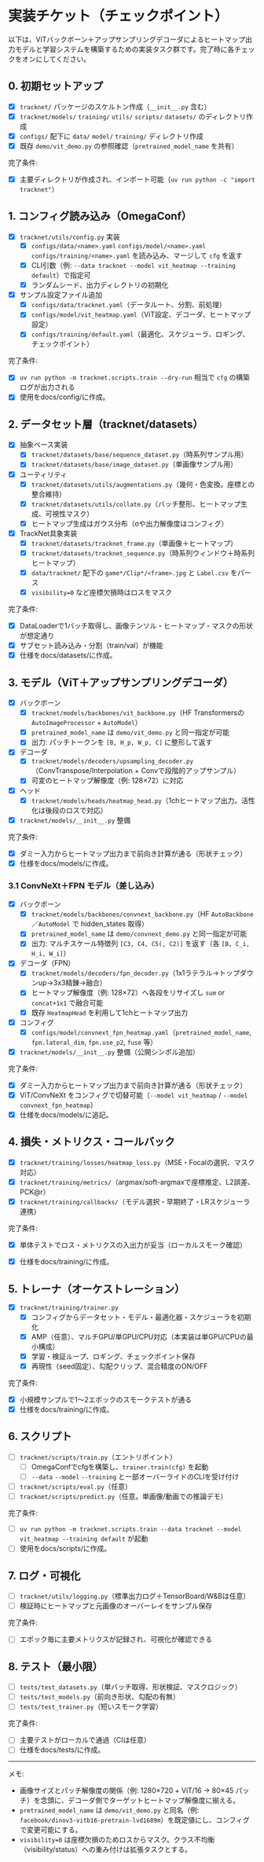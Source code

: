 # 実装チケット（チェックポイント）

以下は、ViTバックボーン＋アップサンプリングデコーダによるヒートマップ出力モデルと学習システムを構築するための実装タスク群です。完了時に各チェックをオンにしてください。

## 0. 初期セットアップ
- [x] `tracknet/` パッケージのスケルトン作成（`__init__.py` 含む）
- [x] `tracknet/models/` `training/` `utils/` `scripts/` `datasets/` のディレクトリ作成
- [x] `configs/` 配下に `data/` `model/` `training/` ディレクトリ作成
- [x] 既存 `demo/vit_demo.py` の参照確認（`pretrained_model_name` を共有）

完了条件:
- [x] 主要ディレクトリが作成され、インポート可能（`uv run python -c "import tracknet"`）

## 1. コンフィグ読み込み（OmegaConf）
- [x] `tracknet/utils/config.py` 実装
  - [x] `configs/data/<name>.yaml` `configs/model/<name>.yaml` `configs/training/<name>.yaml` を読み込み、マージして `cfg` を返す
  - [x] CLI引数（例: `--data tracknet --model vit_heatmap --training default`）で指定可
  - [x] ランダムシード、出力ディレクトリの初期化
- [x] サンプル設定ファイル追加
  - [x] `configs/data/tracknet.yaml`（データルート、分割、前処理）
  - [x] `configs/model/vit_heatmap.yaml`（ViT設定、デコーダ、ヒートマップ設定）
  - [x] `configs/training/default.yaml`（最適化、スケジューラ、ロギング、チェックポイント）

完了条件:
- [x] `uv run python -m tracknet.scripts.train --dry-run` 相当で `cfg` の構築ログが出力される
- [x] 使用をdocs/config/に作成。

## 2. データセット層（tracknet/datasets）
- [x] 抽象ベース実装
  - [x] `tracknet/datasets/base/sequence_dataset.py`（時系列サンプル用）
  - [x] `tracknet/datasets/base/image_dataset.py`（単画像サンプル用）
- [x] ユーティリティ
  - [x] `tracknet/datasets/utils/augmentations.py`（幾何・色変換。座標との整合維持）
  - [x] `tracknet/datasets/utils/collate.py`（バッチ整形、ヒートマップ生成、可視性マスク）
  - [x] ヒートマップ生成はガウス分布（σや出力解像度はコンフィグ）
- [x] TrackNet具象実装
  - [x] `tracknet/datasets/tracknet_frame.py`（単画像＋ヒートマップ）
  - [x] `tracknet/datasets/tracknet_sequence.py`（時系列ウィンドウ＋時系列ヒートマップ）
  - [x] `data/tracknet/` 配下の `game*/Clip*/<frame>.jpg` と `Label.csv` をパース
  - [x] `visibility=0` など座標欠損時はロスをマスク

完了条件:
- [x] DataLoaderで1バッチ取得し、画像テンソル・ヒートマップ・マスクの形状が想定通り
- [x] サブセット読み込み・分割（train/val）が機能
- [x] 仕様をdocs/datasets/に作成。

## 3. モデル（ViT＋アップサンプリングデコーダ）
- [x] バックボーン
  - [x] `tracknet/models/backbones/vit_backbone.py`（HF Transformersの `AutoImageProcessor` + `AutoModel`）
  - [x] `pretrained_model_name` は `demo/vit_demo.py` と同一指定が可能
  - [x] 出力: パッチトークンを `[B, H_p, W_p, C]` に整形して返す
- [x] デコーダ
  - [x] `tracknet/models/decoders/upsampling_decoder.py`（ConvTranspose/Interpolation + Convで段階的アップサンプル）
  - [x] 可変のヒートマップ解像度（例: 128×72）に対応
- [x] ヘッド
  - [x] `tracknet/models/heads/heatmap_head.py`（1chヒートマップ出力。活性化は後段のロスで対応）
- [x] `tracknet/models/__init__.py` 整備

完了条件:
- [x] ダミー入力からヒートマップ出力まで前向き計算が通る（形状チェック）
- [x] 仕様をdocs/models/に作成。

### 3.1 ConvNeXt＋FPN モデル（差し込み）
- [x] バックボーン
  - [x] `tracknet/models/backbones/convnext_backbone.py`（HF `AutoBackbone`／`AutoModel` で hidden_states 取得）
  - [x] `pretrained_model_name` は `demo/convnext_demo.py` と同一指定が可能
  - [x] 出力: マルチスケール特徴列 `[C3, C4, C5(, C2)]` を返す（各 `[B, C_i, H_i, W_i]`）
- [x] デコーダ（FPN）
  - [x] `tracknet/models/decoders/fpn_decoder.py`（1x1ラテラル→トップダウンup→3x3精錬→融合）
  - [x] ヒートマップ解像度（例: 128×72）へ各段をリサイズし `sum` or `concat+1x1` で融合可能
  - [x] 既存 `HeatmapHead` を利用して1chヒートマップ出力
- [x] コンフィグ
  - [x] `configs/model/convnext_fpn_heatmap.yaml`（`pretrained_model_name`, `fpn.lateral_dim`, `fpn.use_p2`, `fuse` 等）
- [x] `tracknet/models/__init__.py` 整備（公開シンボル追加）

完了条件:
- [x] ダミー入力からヒートマップ出力まで前向き計算が通る（形状チェック）
- [x] ViT/ConvNeXt をコンフィグで切替可能（`--model vit_heatmap` / `--model convnext_fpn_heatmap`）
- [x] 仕様をdocs/models/に追記。

## 4. 損失・メトリクス・コールバック
- [x] `tracknet/training/losses/heatmap_loss.py`（MSE・Focalの選択、マスク対応）
- [x] `tracknet/training/metrics/`（argmax/soft-argmaxで座標推定、L2誤差、PCK@r）
- [x] `tracknet/training/callbacks/`（モデル選択・早期終了・LRスケジューラ連携）

完了条件:
- [x] 単体テストでロス・メトリクスの入出力が妥当（ローカルスモーク確認）
- [x] 仕様をdocs/training/に作成。


## 5. トレーナ（オーケストレーション）
- [x] `tracknet/training/trainer.py`
  - [x] コンフィグからデータセット・モデル・最適化器・スケジューラを初期化
  - [x] AMP（任意）、マルチGPU/単GPU/CPU対応（本実装は単GPU/CPUの最小構成）
  - [x] 学習・検証ループ、ロギング、チェックポイント保存
  - [x] 再現性（seed固定）、勾配クリップ、混合精度のON/OFF

完了条件:
- [x] 小規模サンプルで1〜2エポックのスモークテストが通る
- [x] 仕様をdocs/training/に作成。

## 6. スクリプト
- [ ] `tracknet/scripts/train.py`（エントリポイント）
  - [ ] OmegaConfでcfgを構築し、`trainer.train(cfg)` を起動
  - [ ] `--data` `--model` `--training` と一部オーバーライドのCLIを受け付け
- [ ] `tracknet/scripts/eval.py`（任意）
- [ ] `tracknet/scripts/predict.py`（任意。単画像/動画での推論デモ）

完了条件:
- [ ] `uv run python -m tracknet.scripts.train --data tracknet --model vit_heatmap --training default` が起動
- [ ] 使用をdocs/scripts/に作成。

## 7. ログ・可視化
- [ ] `tracknet/utils/logging.py`（標準出力ログ＋TensorBoard/W&Bは任意）
- [ ] 検証時にヒートマップと元画像のオーバーレイをサンプル保存

完了条件:
- [ ] エポック毎に主要メトリクスが記録され、可視化が確認できる

## 8. テスト（最小限）
- [ ] `tests/test_datasets.py`（単バッチ取得、形状検証、マスクロジック）
- [ ] `tests/test_models.py`（前向き形状、勾配の有無）
- [ ] `tests/test_trainer.py`（短いスモーク学習）

完了条件:
- [ ] 主要テストがローカルで通過（CIは任意）
- [ ] 仕様をdocs/tests/に作成。

---

メモ:
- 画像サイズとパッチ解像度の関係（例: 1280×720 + ViT/16 → 80×45 パッチ）を念頭に、デコーダ側でターゲットヒートマップ解像度に揃える。
- `pretrained_model_name` は `demo/vit_demo.py` と同名（例: `facebook/dinov3-vitb16-pretrain-lvd1689m`）を既定値にし、コンフィグで変更可能にする。
- `visibility=0` は座標欠損のためロスからマスク。クラス不均衡（visibility/status）への重み付けは拡張タスクとする。
